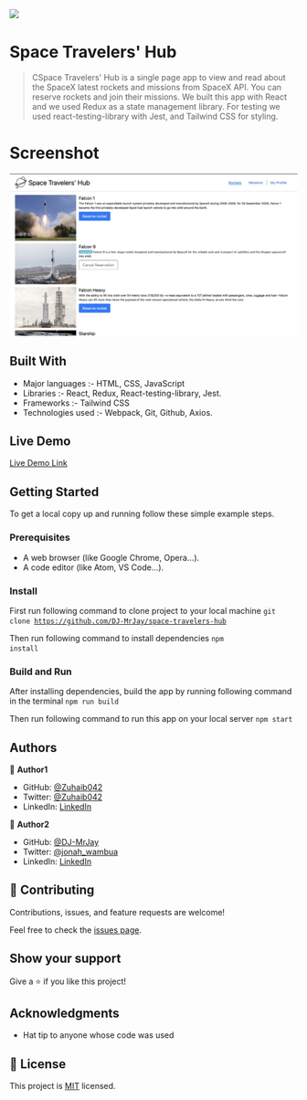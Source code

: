 ![](https://img.shields.io/badge/Microverse-blueviolet)

# Space Travelers' Hub

> CSpace Travelers' Hub is a single page app to view and read about the SpaceX latest rockets and missions from SpaceX API. You can reserve rockets and join their missions. We built this app with React and we used Redux as a state management library. For testing we used react-testing-library with Jest, and Tailwind CSS for styling.

# Screenshot

![Alt text](./src/images/space-traveler.jpg 'Space Travelers')

## Built With

- Major languages :-
  HTML, CSS, JavaScript
- Libraries :-
  React, Redux, React-testing-library, Jest.
- Frameworks :-
  Tailwind CSS
- Technologies used :-
  Webpack, Git, Github, Axios.

## Live Demo

[Live Demo Link]()

## Getting Started

To get a local copy up and running follow these simple example steps.

### Prerequisites

- A web browser (like Google Chrome, Opera...).
- A code editor (like Atom, VS Code...).

### Install

First run following command to clone project to your local machine <code>git clone https://github.com/DJ-MrJay/space-travelers-hub</code>

Then run following command to install dependencies <code>npm install</code>

### Build and Run

After installing dependencies, build the app by running following command in the terminal <code>npm run build</code>

Then run following command to run this app on your local server <code>npm start</code>

## Authors

👤 **Author1**

- GitHub: [@Zuhaib042](https://github.com/Zuhaib042)
- Twitter: [@Zuhaib042](https://twitter.com/Zuhaib042)
- LinkedIn: [LinkedIn](https://www.linkedin.com/in/zuhaib-amjad/)

👤 **Author2**

- GitHub: [@DJ-MrJay](https://github.com/DJ-MrJay)
- Twitter: [@jonah_wambua](https://twitter.com/jonah_wambua)
- LinkedIn: [LinkedIn](https://www.linkedin.com/in/jonah-wambua/)

## 🤝 Contributing

Contributions, issues, and feature requests are welcome!

Feel free to check the [issues page](../../issues/).

## Show your support

Give a ⭐️ if you like this project!

## Acknowledgments

- Hat tip to anyone whose code was used

## 📝 License

This project is [MIT](./LICENSE) licensed.
